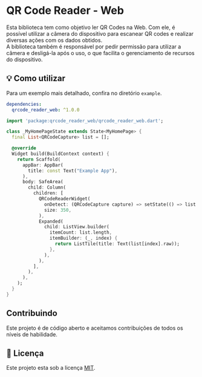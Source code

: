 # QR Code Reader - Web
Esta biblioteca tem como objetivo ler QR Codes na Web. Com ele, é possível utilizar a câmera do dispositivo para escanear QR codes e realizar diversas ações com os dados obtidos.<br>
A biblioteca também é responsável por pedir permissão para utilizar a câmera e desligá-la após o uso, o que facilita o gerenciamento de recursos do dispositivo.

## 💡 Como utilizar
Para um exemplo mais detalhado, confira no diretório `example`.

```.yaml
dependencies:  
  qrcode_reader_web: ^1.0.0
```

```.dart
import 'package:qrcode_reader_web/qrcode_reader_web.dart';
```

```.dart
class _MyHomePageState extends State<MyHomePage> {
  final List<QRCodeCapture> list = [];

  @override
  Widget build(BuildContext context) {
    return Scaffold(
      appBar: AppBar(
        title: const Text("Example App"),
      ),
      body: SafeArea(
        child: Column(
          children: [
            QRCodeReaderWidget(
              onDetect: (QRCodeCapture capture) => setState(() => list.add(capture)),
              size: 350,
            ),
            Expanded(
              child: ListView.builder(
                itemCount: list.length,
                itemBuilder: (_, index) {
                  return ListTile(title: Text(list[index].raw));
                },
              ),
            ),
          ],
        ),
      ),
    );
  }
}
```

## Contribuindo
Este projeto é de código aberto e aceitamos contribuições de todos os níveis de habilidade. 

## 📝 Licença
Este projeto esta sob a licença [MIT](./LICENSE).
